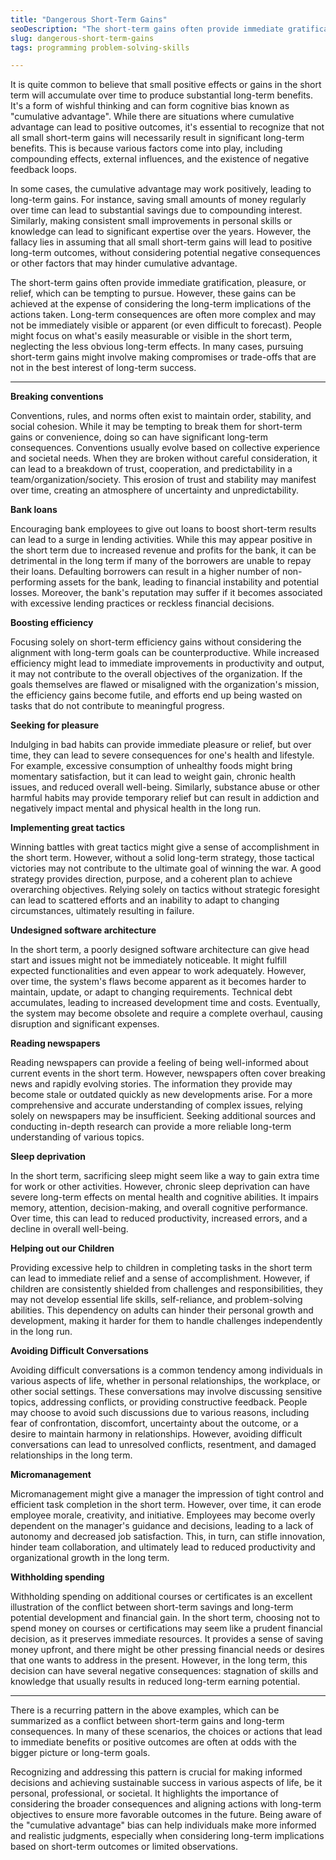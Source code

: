 ```yaml
---
title: "Dangerous Short-Term Gains"
seoDescription: "The short-term gains often provide immediate gratification, pleasure, or relief, which can be tempting to pursue."
slug: dangerous-short-term-gains
tags: programming problem-solving-skills

---
```


It is quite common to believe that small positive effects or gains in the short term will accumulate over time to produce substantial long-term benefits. It's a form of wishful thinking and can form cognitive bias known as "cumulative advantage". While there are situations where cumulative advantage can lead to positive outcomes, it's essential to recognize that not all small short-term gains will necessarily result in significant long-term benefits. This is because various factors come into play, including compounding effects, external influences, and the existence of negative feedback loops.

In some cases, the cumulative advantage may work positively, leading to long-term gains. For instance, saving small amounts of money regularly over time can lead to substantial savings due to compounding interest. Similarly, making consistent small improvements in personal skills or knowledge can lead to significant expertise over the years. However, the fallacy lies in assuming that all small short-term gains will lead to positive long-term outcomes, without considering potential negative consequences or other factors that may hinder cumulative advantage.

The short-term gains often provide immediate gratification, pleasure, or relief, which can be tempting to pursue. However, these gains can be achieved at the expense of considering the long-term implications of the actions taken. Long-term consequences are often more complex and may not be immediately visible or apparent (or even difficult to forecast). People might focus on what's easily measurable or visible in the short term, neglecting the less obvious long-term effects. In many cases, pursuing short-term gains might involve making compromises or trade-offs that are not in the best interest of long-term success.

---

**Breaking conventions**

Conventions, rules, and norms often exist to maintain order, stability, and social cohesion. While it may be tempting to break them for short-term gains or convenience, doing so can have significant long-term consequences. Conventions usually evolve based on collective experience and societal needs. When they are broken without careful consideration, it can lead to a breakdown of trust, cooperation, and predictability in a team/organization/society. This erosion of trust and stability may manifest over time, creating an atmosphere of uncertainty and unpredictability.

**Bank loans**

Encouraging bank employees to give out loans to boost short-term results can lead to a surge in lending activities. While this may appear positive in the short term due to increased revenue and profits for the bank, it can be detrimental in the long term if many of the borrowers are unable to repay their loans. Defaulting borrowers can result in a higher number of non-performing assets for the bank, leading to financial instability and potential losses. Moreover, the bank's reputation may suffer if it becomes associated with excessive lending practices or reckless financial decisions.

**Boosting efficiency**

Focusing solely on short-term efficiency gains without considering the alignment with long-term goals can be counterproductive. While increased efficiency might lead to immediate improvements in productivity and output, it may not contribute to the overall objectives of the organization. If the goals themselves are flawed or misaligned with the organization's mission, the efficiency gains become futile, and efforts end up being wasted on tasks that do not contribute to meaningful progress.

**Seeking for pleasure**

Indulging in bad habits can provide immediate pleasure or relief, but over time, they can lead to severe consequences for one's health and lifestyle. For example, excessive consumption of unhealthy foods might bring momentary satisfaction, but it can lead to weight gain, chronic health issues, and reduced overall well-being. Similarly, substance abuse or other harmful habits may provide temporary relief but can result in addiction and negatively impact mental and physical health in the long run.

**Implementing great tactics**

Winning battles with great tactics might give a sense of accomplishment in the short term. However, without a solid long-term strategy, those tactical victories may not contribute to the ultimate goal of winning the war. A good strategy provides direction, purpose, and a coherent plan to achieve overarching objectives. Relying solely on tactics without strategic foresight can lead to scattered efforts and an inability to adapt to changing circumstances, ultimately resulting in failure.

**Undesigned software architecture**

In the short term, a poorly designed software architecture can give head start and issues might not be immediately noticeable. It might fulfill expected functionalities and even appear to work adequately. However, over time, the system's flaws become apparent as it becomes harder to maintain, update, or adapt to changing requirements. Technical debt accumulates, leading to increased development time and costs. Eventually, the system may become obsolete and require a complete overhaul, causing disruption and significant expenses.

**Reading newspapers**

Reading newspapers can provide a feeling of being well-informed about current events in the short term. However, newspapers often cover breaking news and rapidly evolving stories. The information they provide may become stale or outdated quickly as new developments arise. For a more comprehensive and accurate understanding of complex issues, relying solely on newspapers may be insufficient. Seeking additional sources and conducting in-depth research can provide a more reliable long-term understanding of various topics.

**Sleep deprivation**

In the short term, sacrificing sleep might seem like a way to gain extra time for work or other activities. However, chronic sleep deprivation can have severe long-term effects on mental health and cognitive abilities. It impairs memory, attention, decision-making, and overall cognitive performance. Over time, this can lead to reduced productivity, increased errors, and a decline in overall well-being.

**Helping out our Children**

Providing excessive help to children in completing tasks in the short term can lead to immediate relief and a sense of accomplishment. However, if children are consistently shielded from challenges and responsibilities, they may not develop essential life skills, self-reliance, and problem-solving abilities. This dependency on adults can hinder their personal growth and development, making it harder for them to handle challenges independently in the long run.

**Avoiding Difficult Conversations**

Avoiding difficult conversations is a common tendency among individuals in various aspects of life, whether in personal relationships, the workplace, or other social settings. These conversations may involve discussing sensitive topics, addressing conflicts, or providing constructive feedback. People may choose to avoid such discussions due to various reasons, including fear of confrontation, discomfort, uncertainty about the outcome, or a desire to maintain harmony in relationships. However, avoiding difficult conversations can lead to unresolved conflicts, resentment, and damaged relationships in the long term.

**Micromanagement**

Micromanagement might give a manager the impression of tight control and efficient task completion in the short term. However, over time, it can erode employee morale, creativity, and initiative. Employees may become overly dependent on the manager's guidance and decisions, leading to a lack of autonomy and decreased job satisfaction. This, in turn, can stifle innovation, hinder team collaboration, and ultimately lead to reduced productivity and organizational growth in the long term.

**Withholding spending**

Withholding spending on additional courses or certificates is an excellent illustration of the conflict between short-term savings and long-term potential development and financial gain. In the short term, choosing not to spend money on courses or certifications may seem like a prudent financial decision, as it preserves immediate resources. It provides a sense of saving money upfront, and there might be other pressing financial needs or desires that one wants to address in the present. However, in the long term, this decision can have several negative consequences: stagnation of skills and knowledge that usually results in reduced long-term earning potential.

---

There is a recurring pattern in the above examples, which can be summarized as a conflict between short-term gains and long-term consequences. In many of these scenarios, the choices or actions that lead to immediate benefits or positive outcomes are often at odds with the bigger picture or long-term goals.

Recognizing and addressing this pattern is crucial for making informed decisions and achieving sustainable success in various aspects of life, be it personal, professional, or societal. It highlights the importance of considering the broader consequences and aligning actions with long-term objectives to ensure more favorable outcomes in the future. Being aware of the "cumulative advantage" bias can help individuals make more informed and realistic judgments, especially when considering long-term implications based on short-term outcomes or limited observations.